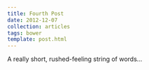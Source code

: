 ```yaml
---
title: Fourth Post
date: 2012-12-07
collection: articles
tags: bower
template: post.html
---
```


A really short, rushed-feeling string of words...